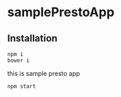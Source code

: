 # samplePrestoApp



## Installation

```
npm i
bower i
```
this is sample presto app


```
npm start
```
